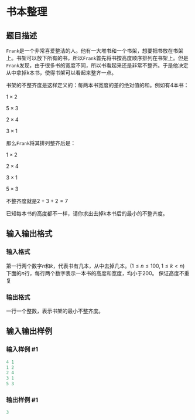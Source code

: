 # 书本整理

## 题目描述

`Frank`是一个非常喜爱整洁的人。他有一大堆书和一个书架，想要把书放在书架上。书架可以放下所有的书，所以`Frank`首先将书按高度顺序排列在书架上。但是`Frank`发现，由于很多书的宽度不同，所以书看起来还是非常不整齐。于是他决定从中拿掉k本书，使得书架可以看起来整齐一点。

书架的不整齐度是这样定义的：每两本书宽度的差的绝对值的和。例如有4本书：

$1 \times 2$

$5 \times 3$

$2 \times 4$

$3 \times 1$

那么`Frank`将其排列整齐后是：

$1 \times 2$

$2 \times 4$

$3 \times 1$

$5 \times 3$

不整齐度就是$2+3+2=7$

已知每本书的高度都不一样，请你求出去掉k本书后的最小的不整齐度。

## 输入输出格式

### 输入格式

第一行两个数字$n$和$k$，代表书有几本，从中去掉几本。($1 \le n \le 100, 1 \le k<n$) 下面的$n$行，每行两个数字表示一本书的高度和宽度，均小于$200$。 保证高度不重复 

### 输出格式

一行一个整数，表示书架的最小不整齐度。

## 输入输出样例

### 输入样例 #1

```cpp
4 1
1 2
2 4
3 1
5 3

```
### 输出样例 #1

```cpp
3
```


